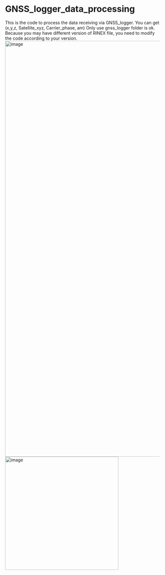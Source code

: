 # GNSS_logger_data_processing
This is the code to process the data receiving via GNSS_logger. You can get (x,y,z, Satellite_xyz, Carrier_phase, am)
Only use gnss_logger folder is ok.
Because you may have different version of RINEX file, you need to modify the code according to your version.
<img width="1356" alt="image" src="https://github.com/user-attachments/assets/4f3d26cf-1d89-4d17-8a52-f372977c6ce4">
<img width="369" alt="image" src="https://github.com/user-attachments/assets/89bb077c-208b-40d6-9929-04ca0228eba4">

